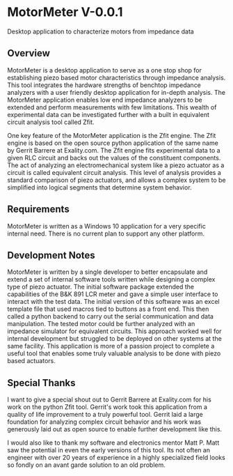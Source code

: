 # MotorMeter V-0.0.1
Desktop application to characterize motors from impedance data

## Overview
MotorMeter is a desktop application to serve as a one stop shop for establishing piezo based motor characteristics through impedance analysis. This tool integrates the hardware strengths of benchtop impedance analyzers with a user friendly desktop application for in-depth analysis. The MotorMeter application enables low end impedance analyzers to be extended and perform measurements with few limitations. This wealth of experimental data can be investigated further with a built in equivalent circuit analysis tool called Zfit.

One key feature of the MotorMeter application is the Zfit engine. The Zfit engine is based on the open source python application of the same name by Gerrit Barrere at Exality.com. The Zfit engine fits experimental data to a given RLC circuit and backs out the values of the constituent components. The act of analyzing an electromechanical system like a piezo actuator as a circuit is called equivalent circuit analysis. This level of analysis provides a standard comparison of piezo actuators, and allows a complex system to be simplified into logical segments that determine system behavior.

## Requirements
MotorMeter is written as a Windows 10 application for a very specific internal need. There is no current plan to support any other platform.  

## Development Notes
MotorMeter is written by a single developer to better encapsulate and extend a set of internal software tools written while designing a complex type of piezo actuator. The initial software package extended the capabilities of the B&K 891 LCR meter and gave a simple user interface to interact with the test data. The initial version of this software was an excel template file that used macros tied to buttons as a front end. This then called a python backend to carry out the serial communication and data manipulation. The tested motor could be further analyzed with an impedance simulator for equivalent circuits. This approach worked well for internal development but struggled to be deployed on other systems at the same facility. This application is more of a passion project to complete a useful tool that enables some truly valuable analysis to be done with piezo based actuators.

## Special Thanks
I want to give a special shout out to Gerrit Barrere at Exality.com for his work on the python Zfit tool. Gerrit's work took this application from a quality of life improvement to a truly powerful tool. Gerrit laid a large foundation for analyzing complex circuit behavior and his work was generously laid out as open source to enable further development like this.

I would also like to thank my software and electronics mentor Matt P. Matt saw the potential in even the early versions of this tool. Its not often an engineer with over 20 years of experience in a highly specialized field looks so fondly on an avant garde solution to an old problem.
